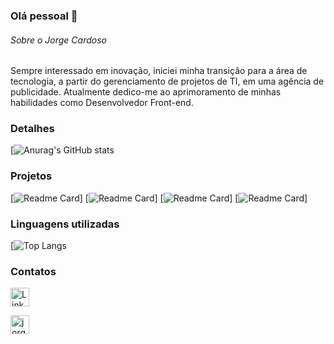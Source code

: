 ### Olá pessoal 👋

###### Sobre o Jorge Cardoso
Sempre interessado em inovação, iniciei minha transição para a área de tecnologia, a partir do gerenciamento de projetos de TI, em uma agência de publicidade. Atualmente dedico-me ao aprimoramento de minhas habilidades como Desenvolvedor Front-end.

### Detalhes

[![Anurag's GitHub stats](https://github-readme-stats.vercel.app/api?username=jorgecardosodev&show_icons=true&theme=dark)

### Projetos

[![Readme Card](https://github-readme-stats.vercel.app/api/pin/?username=jorgecardosodev&repo=jogobaloes&theme=dark)]
[![Readme Card](https://github-readme-stats.vercel.app/api/pin/?username=jorgecardosodev&repo=landingtomjazz&theme=dark)]
[![Readme Card](https://github-readme-stats.vercel.app/api/pin/?username=jorgecardosodev&repo=appvideo&theme=dark)]
[![Readme Card](https://github-readme-stats.vercel.app/api/pin/?username=jorgecardosodev&repo=appvideo&theme=dark)]

### Linguagens utilizadas

[![Top Langs](https://github-readme-stats.vercel.app/api/top-langs/?username=jorgecardosodev&layout=compact)

### Contatos

[<img src='https://img.shields.io/badge/LinkedIn-0077B5?style=for-the-badge&logo=linkedin&logoColor=white' alt='Linkedin' height='30'>](https://www.linkedin.com/in/jorgencardoso/)

[<img src='https://img.shields.io/badge/Gmail-D14836?style=for-the-badge&logo=gmail&logoColor=white' alt='jorgecardosodev@gmail.com' height='30'>](mailto:jorgecardosodev@gmail.com)


